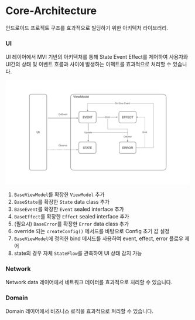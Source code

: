 # Core-Architecture

안드로이드 프로젝트 구조를 효과적으로 빌딩하기 위한 아키텍처 라이브러리.


### UI
UI 레이어에서 MVI 기반의 아키텍처를 통해 State Event Effect를 제어하여 사용자와 UI간의 상태 및 이벤트 흐름과 사이에 발생하는 이펙트를 효과적으로 처리할 수 있습니다.

![ui-architecture](assets/ui-architecture.jpeg)

1. `BaseViewModel`를 확장한 `ViewModel` 추가
2. `BaseState`를 확장한 `State` data class 추가
3. `BaseEvent`를 확장한 `Event` sealed interface 추가
4. `BaseEffect`를 확장한 `Effect` sealed interface 추가
5. (필요시) `BaseError`를 확장한 `Error` data class 추가
6. override 되는 `createConfig()` 메서드를 바탕으로 Config 초기 값 설정
7. `BaseViewModel`에 정의한 bind 메서드를 사용하여 event, effect, error 플로우 제어
8. state의 경우 자체 `StateFlow`를 관측하여 UI 상태 감지 가능

### Network
Network data 레이어에서 네트워크 데이터를 효과적으로 처리할 수 있습니다.


### Domain
Domain 레이어에서 비즈니스 로직을 효과적으로 처리할 수 있습니다.
